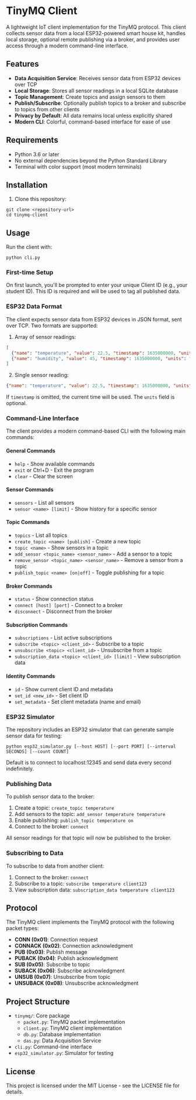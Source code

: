 # TinyMQ Client

A lightweight IoT client implementation for the TinyMQ protocol. This client collects sensor data from a local ESP32-powered smart house kit, handles local storage, optional remote publishing via a broker, and provides user access through a modern command-line interface.

## Features

- **Data Acquisition Service**: Receives sensor data from ESP32 devices over TCP
- **Local Storage**: Stores all sensor readings in a local SQLite database
- **Topic Management**: Create topics and assign sensors to them
- **Publish/Subscribe**: Optionally publish topics to a broker and subscribe to topics from other clients
- **Privacy by Default**: All data remains local unless explicitly shared
- **Modern CLI**: Colorful, command-based interface for ease of use

## Requirements

- Python 3.6 or later
- No external dependencies beyond the Python Standard Library
- Terminal with color support (most modern terminals)

## Installation

1. Clone this repository:
```
git clone <repository-url>
cd tinymq-client
```

## Usage

Run the client with:

```
python cli.py
```

### First-time Setup

On first launch, you'll be prompted to enter your unique Client ID (e.g., your student ID). This ID is required and will be used to tag all published data.

### ESP32 Data Format

The client expects sensor data from ESP32 devices in JSON format, sent over TCP. Two formats are supported:

1. Array of sensor readings:
```json
[
  {"name": "temperature", "value": 22.5, "timestamp": 1635000000, "units": "C"},
  {"name": "humidity", "value": 45, "timestamp": 1635000000, "units": "%"}
]
```

2. Single sensor reading:
```json
{"name": "temperature", "value": 22.5, "timestamp": 1635000000, "units": "C"}
```

If `timestamp` is omitted, the current time will be used. The `units` field is optional.

### Command-Line Interface

The client provides a modern command-based CLI with the following main commands:

#### General Commands
- `help` - Show available commands
- `exit` or Ctrl+D - Exit the program
- `clear` - Clear the screen

#### Sensor Commands
- `sensors` - List all sensors
- `sensor <name> [limit]` - Show history for a specific sensor

#### Topic Commands
- `topics` - List all topics
- `create_topic <name> [publish]` - Create a new topic
- `topic <name>` - Show sensors in a topic
- `add_sensor <topic_name> <sensor_name>` - Add a sensor to a topic
- `remove_sensor <topic_name> <sensor_name>` - Remove a sensor from a topic
- `publish_topic <name> [on|off]` - Toggle publishing for a topic

#### Broker Commands
- `status` - Show connection status
- `connect [host] [port]` - Connect to a broker
- `disconnect` - Disconnect from the broker

#### Subscription Commands
- `subscriptions` - List active subscriptions
- `subscribe <topic> <client_id>` - Subscribe to a topic
- `unsubscribe <topic> <client_id>` - Unsubscribe from a topic
- `subscription_data <topic> <client_id> [limit]` - View subscription data

#### Identity Commands
- `id` - Show current client ID and metadata
- `set_id <new_id>` - Set client ID
- `set_metadata` - Set client metadata (name and email)

### ESP32 Simulator

The repository includes an ESP32 simulator that can generate sample sensor data for testing:

```
python esp32_simulator.py [--host HOST] [--port PORT] [--interval SECONDS] [--count COUNT]
```

Default is to connect to localhost:12345 and send data every second indefinitely.

### Publishing Data

To publish sensor data to the broker:

1. Create a topic: `create_topic temperature`
2. Add sensors to the topic: `add_sensor temperature temperature`
3. Enable publishing: `publish_topic temperature on`
4. Connect to the broker: `connect`

All sensor readings for that topic will now be published to the broker.

### Subscribing to Data

To subscribe to data from another client:

1. Connect to the broker: `connect`
2. Subscribe to a topic: `subscribe temperature client123`
3. View subscription data: `subscription_data temperature client123`

## Protocol

The TinyMQ client implements the TinyMQ protocol with the following packet types:

- **CONN (0x01)**: Connection request
- **CONNACK (0x02)**: Connection acknowledgment
- **PUB (0x03)**: Publish message
- **PUBACK (0x04)**: Publish acknowledgment
- **SUB (0x05)**: Subscribe to topic
- **SUBACK (0x06)**: Subscribe acknowledgment
- **UNSUB (0x07)**: Unsubscribe from topic
- **UNSUBACK (0x08)**: Unsubscribe acknowledgment

## Project Structure

- `tinymq/`: Core package
  - `packet.py`: TinyMQ packet implementation
  - `client.py`: TinyMQ client implementation
  - `db.py`: Database implementation
  - `das.py`: Data Acquisition Service
- `cli.py`: Command-line interface
- `esp32_simulator.py`: Simulator for testing

## License

This project is licensed under the MIT License - see the LICENSE file for details. 